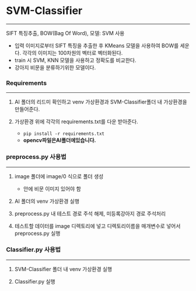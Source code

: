 # SVM-Classifier 
---
SIFT 특징추출, BOW(Bag Of Word), 모델: SVM 사용

- 입력 이미지로부터 SIFT 특징을 추출한 후 KMeans 모델을 사용하여 BOW를 세운다. 각각의 이미지는 100차원의 벡터로 벡터화된다.
- train 시 SVM, KNN 모델을 사용하고 정확도를 비교한다.
- 강아지 비문을 분류하기위한 모델이다.


### Requirements
---
1. AI 폴더의 리드미 확인하고 venv 가상환경과 SVM-Classifier폴더 내 가상환경을 만들어준다.

2. 가상환경 위에 각각의 requirements.txt를 다운 받아준다. 
    - ``` pip install -r requirements.txt ```
    - **opencv파일은AI폴더에있습니다.**

### preprocess.py 사용법
---
1. image 폴더에 image/0 식으로 폴더 생성
    - 안에 비문 이미지 있어야 함 

2. AI 폴더의 venv 가상환경 실행 

3. preprocess.py 내 테스트 경로 주석 해제, 미등록강아지 경로 주석처리 

4. 테스트할 데이터를 image 디렉토리에 넣고 디렉토리이름을 매개변수로 넣어서  preprocess.py 실행

### Classifier.py 사용법
---
1. SVM-Classifier 폴더 내 venv 가상환경 실행

2. Classifier.py 실행
